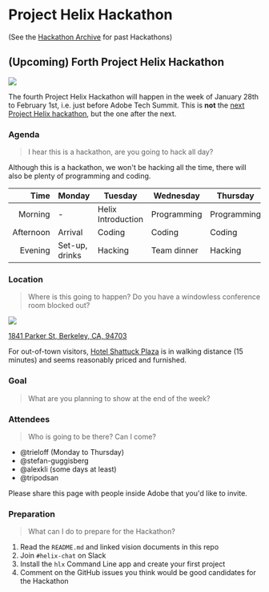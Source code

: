 # Project Helix Hackathon

(See the [Hackathon Archive](./hackathons/) for past Hackathons)

## (Upcoming) Forth Project Helix Hackathon

![](../Helix%20Save%20the%20Date%204.jpg)

The fourth Project Helix Hackathon will happen in the week of January 28th to February 1st, i.e. just before Adobe Tech Summit. This is **not** the [next Project Helix hackathon](../hackathon.md), but the one after the next.

### Agenda

> I hear this is a hackathon, are you going to hack all day?

Although this is a hackathon, we won't be hacking all the time, there will also be plenty of programming and coding.

| Time      | Monday         | Tuesday            | Wednesday   | Thursday    | Friday    |
| --------: | -------------- | ------------------ | ----------- | ----------- | --------- |
|   Morning | -              | Helix Introduction | Programming | Programming | Demos     |
| Afternoon | Arrival        | Coding             | Coding      | Coding      | Departure |
|   Evening | Set-up, drinks | Hacking            | Team dinner | Hacking     | -         |

### Location

> Where is this going to happen? Do you have a windowless conference room blocked out?

![](https://img.peerspace.com/image/upload/c_crop,g_custom/w_1200,c_limit/g_auto,c_fill,f_auto,q_auto,dpr_2.0/l_pswm_gqnx1g,g_north_west,x_5,y_5,w_60,o_50/rnsqgwdtpy27gpjmut9m)

[1841 Parker St,
Berkeley, CA, 94703](https://www.peerspace.com/invite/pid-HkP_k90iX)

For out-of-town visitors, [Hotel Shattuck Plaza](http://www.hotelshattuckplaza.com) is in walking distance (15 minutes) and seems reasonably priced and furnished.

### Goal

> What are you planning to show at the end of the week?

### Attendees

> Who is going to be there? Can I come?

* @trieloff (Monday to Thursday)
* @stefan-guggisberg
* @alexkli (some days at least)
* @tripodsan

Please share this page with people inside Adobe that you'd like to invite. 

### Preparation

> What can I do to prepare for the Hackathon?

1. Read the `README.md` and linked vision documents in this repo
2. Join `#helix-chat` on Slack
3. Install the `hlx` Command Line app and create your first project
4. Comment on the GitHub issues you think would be good candidates for the Hackathon
